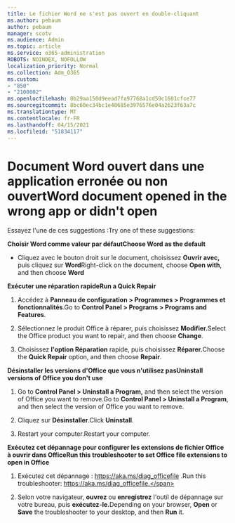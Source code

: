 ```yaml
---
title: Le fichier Word ne s'est pas ouvert en double-cliquant
ms.author: pebaum
author: pebaum
manager: scotv
ms.audience: Admin
ms.topic: article
ms.service: o365-administration
ROBOTS: NOINDEX, NOFOLLOW
localization_priority: Normal
ms.collection: Adm_O365
ms.custom:
- "850"
- "2100002"
ms.openlocfilehash: 0b29aa150d9eead7fa97768a1cd59c1601cfce77
ms.sourcegitcommit: 8bc60ec34bc1e40685e3976576e04a2623f63a7c
ms.translationtype: MT
ms.contentlocale: fr-FR
ms.lasthandoff: 04/15/2021
ms.locfileid: "51834117"
---
```

# <a name="word-document-opened-in-the-wrong-app-or-didnt-open"></a><span data-ttu-id="d3813-102">Document Word ouvert dans une application erronée ou non ouvert</span><span class="sxs-lookup"><span data-stu-id="d3813-102">Word document opened in the wrong app or didn't open</span></span>

<span data-ttu-id="d3813-103">Essayez l'une de ces suggestions :</span><span class="sxs-lookup"><span data-stu-id="d3813-103">Try one of these suggestions:</span></span>

<span data-ttu-id="d3813-104">**Choisir Word comme valeur par défaut**</span><span class="sxs-lookup"><span data-stu-id="d3813-104">**Choose Word as the default**</span></span>

- <span data-ttu-id="d3813-105">Cliquez avec le bouton droit sur le document, choisissez **Ouvrir avec,** puis cliquez sur **Word**</span><span class="sxs-lookup"><span data-stu-id="d3813-105">Right-click on the document, choose **Open with**, and then choose **Word**</span></span>

<span data-ttu-id="d3813-106">**Exécuter une réparation rapide**</span><span class="sxs-lookup"><span data-stu-id="d3813-106">**Run a Quick Repair**</span></span>

1. <span data-ttu-id="d3813-107">Accédez à **Panneau de configuration > Programmes > Programmes et fonctionnalités**.</span><span class="sxs-lookup"><span data-stu-id="d3813-107">Go to **Control Panel > Programs > Programs and Features**.</span></span>

2. <span data-ttu-id="d3813-108">Sélectionnez le produit Office à réparer, puis choisissez **Modifier.**</span><span class="sxs-lookup"><span data-stu-id="d3813-108">Select the Office product you want to repair, and then choose **Change**.</span></span>

3. <span data-ttu-id="d3813-109">Choisissez **l'option Réparation** rapide, puis choisissez **Réparer.**</span><span class="sxs-lookup"><span data-stu-id="d3813-109">Choose the **Quick Repair** option, and then choose **Repair**.</span></span>

<span data-ttu-id="d3813-110">**Désinstaller les versions d'Office que vous n'utilisez pas**</span><span class="sxs-lookup"><span data-stu-id="d3813-110">**Uninstall versions of Office you don't use**</span></span>

1. <span data-ttu-id="d3813-111">Go to **Control Panel > Uninstall a Program,** and then select the version of Office you want to remove.</span><span class="sxs-lookup"><span data-stu-id="d3813-111">Go to **Control Panel > Uninstall a Program**, and then select the version of Office you want to remove.</span></span>

2. <span data-ttu-id="d3813-112">Cliquez sur **Désinstaller**.</span><span class="sxs-lookup"><span data-stu-id="d3813-112">Click **Uninstall**.</span></span>

3. <span data-ttu-id="d3813-113">Restart your computer.</span><span class="sxs-lookup"><span data-stu-id="d3813-113">Restart your computer.</span></span>

<span data-ttu-id="d3813-114">**Exécutez cet dépannage pour configurer les extensions de fichier Office à ouvrir dans Office**</span><span class="sxs-lookup"><span data-stu-id="d3813-114">**Run this troubleshooter to set Office file extensions to open in Office**</span></span>

1. <span data-ttu-id="d3813-115">Exécutez cet dépannage : https://aka.ms/diag_officefile .</span><span class="sxs-lookup"><span data-stu-id="d3813-115">Run this troubleshooter: https://aka.ms/diag_officefile.</span></span>

2. <span data-ttu-id="d3813-116">Selon votre navigateur, **ouvrez** ou **enregistrez** l'outil de dépannage sur votre bureau, puis **exécutez-le.**</span><span class="sxs-lookup"><span data-stu-id="d3813-116">Depending on your browser, **Open** or **Save** the troubleshooter to your desktop, and then **Run** it.</span></span>
